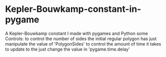# Kepler-Bouwkamp-constant-in-pygame
A Kepler-Bouwkamp constant I made with pygames and Python
some Controls:
to control the number of sides the initial regular polygon has just manipulate the value of 'PolygonSides'
to control the amount of time it takes to update to the just change the value in 'pygame.time.delay'
